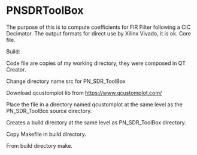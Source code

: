 # PNSDRToolBox

The purpose of this is to compute coefficients for FIR Filter following a CIC Decimator.
The output formats for direct use by Xilinx Vivado, it is ok. Core file.

Build:

Code file are copies of my working directory, they were composed in QT Creator.

Change directory name src for PN_SDR_ToolBox

Download qcustomplot lib from https://www.qcustomplot.com/

Place the file in a directory named qcustomplot at the same level as the PN_SDR_ToolBox source directory.

Creates a build directory at the same level as PN_SDR_ToolBox directory.

Copy Makefile in build directory.

From build directory make.
